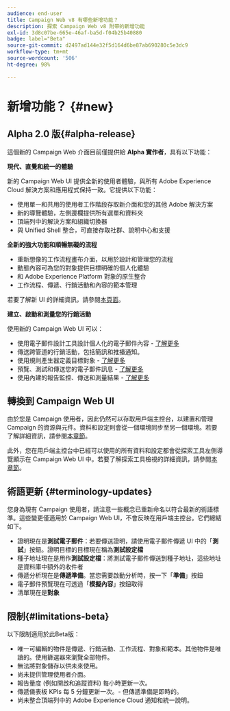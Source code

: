 ```yaml
---
audience: end-user
title: Campaign Web v8 有哪些新增功能？
description: 探索 Campaign Web v8 附帶的新增功能
exl-id: 3d8c07be-665e-46af-ba5d-f04b25b40880
badge: label="Beta"
source-git-commit: d2497ad144e32f5d164d6be87ab690280c5e3dc9
workflow-type: tm+mt
source-wordcount: '506'
ht-degree: 98%

---
```



# 新增功能？ {#new}

## Alpha 2.0 版{#alpha-release}

這個新的 Campaign Web 介面目前僅提供給 **Alpha 實作者**，具有以下功能：

**現代、直覺和統一的體驗**

新的 Campaign Web UI 提供全新的使用者體驗，與所有 Adobe Experience Cloud 解決方案和應用程式保持一致。它提供以下功能：

* 使用單一和共用的使用者工作階段存取新介面和您的其他 Adobe 解決方案
* 新的導覽體驗，左側邊欄提供所有選單和資料夾
* 頂端列中的解決方案和組織切換器
* 與 Unified Shell 整合，可直接存取社群、說明中心和支援

**全新的強大功能和順暢無礙的流程**

* 重新想像的工作流程畫布介面，以用於設計和管理您的流程
* 動態內容可為您的對象提供目標明確的個人化體驗
* 和 Adob&#x200B;&#x200B;e Experience Platform 對象的原生整合
* 工作流程、傳遞、行銷活動和內容的範本管理

若要了解新 UI 的詳細資訊，請參閱[本頁面](../get-started/user-interface.md)。

**建立、啟動和測量您的行銷活動**

使用新的 Campaign Web UI 可以：

* 使用電子郵件設計工具設計個人化的電子郵件內容 - [了解更多](../content/edit-content.md)
* 傳送跨管道的行銷活動，包括簡訊和推播通知。
* 使用規則產生器定義目標對象 - [了解更多](../audience/about-audiences.md)
* 預覽、測試和傳送您的電子郵件訊息 - [了解更多](../monitor/prepare-send.md)
* 使用內建的報告監控、傳送和測量結果 - [了解更多](../reporting/delivery-reports.md)


## 轉換到 Campaign Web UI

由於您是 Campaign 使用者，因此仍然可以存取用戶端主控台，以建置和管理 Campaign 的資源與元件。資料和設定則會從一個環境同步至另一個環境。若要了解詳細資訊，請參閱[本章節](../get-started/get-started.md#about-campaign-client-consoleac-client)。

此外，您在用戶端主控台中已經可以使用的所有資料和設定都會從探索工具左側導覽顯示在 Campaign Web UI 中。若要了解探索工具檢視的詳細資訊，請參閱[本章節](../get-started/user-interface.md#explorer-user-interface-explorer)。


## 術語更新 {#terminology-updates}

您身為現有 Campaign 使用者，請注意一些概念已重新命名以符合最新的術語標準。這些變更僅適用於 Campaign Web UI，不會反映在用戶端主控台。它們總結如下。

* 證明現在是&#x200B;**測試電子郵件**：若要傳送證明，請使用電子郵件傳遞 UI 中的「**測試**」按鈕。證明目標的目標現在稱為&#x200B;**測試設定檔**
* 種子地址現在是用作&#x200B;**測試設定檔**：將測試電子郵件傳送到種子地址，這些地址是資料庫中額外的收件者
* 傳遞分析現在是&#x200B;**傳遞準備**。當您需要啟動分析時，按一下「**準備**」按鈕
* 電子郵件預覽現在可透過「**模擬內容**」按鈕取得
* 清單現在是&#x200B;**對象**

## 限制{#limitations-beta}

以下限制適用於此Beta版：

* 唯一可編輯的物件是傳遞、行銷活動、工作流程、對象和範本。其他物件是唯讀的。使用篩選器來瀏覽全部物件。
* 無法將對象儲存以供未來使用。
* 尚未提供管理使用者介面。
* 報告量度 (例如開啟和追蹤資料) 每小時更新一次。
* 傳遞儀表板 KPIs 每 5 分鐘更新一次。- 但傳遞準備是即時的。
* 尚未整合頂端列中的 Adobe Experience Cloud 通知和統一說明。

